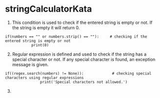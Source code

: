 # stringCalculatorKata

1. This condition is used to check if the entered string is empty or not. If the string is empty it will return 0.

```
if(numbers == "" or numbers.strip() == ""):     # checking if the entered string is empty or not
            print(0)
```

2. Regular expression is defined and used to check if the string has a special character or not. If any special character is found, an exception message is given.

```
if((regex.search(numbers) != None)):             # checking special characters using regular expressions
                print('Special characters not allowed.')
```

3. 
